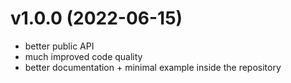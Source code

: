 # v1.0.0 (2022-06-15)
- better public API
- much improved code quality
- better documentation + minimal example inside the repository
